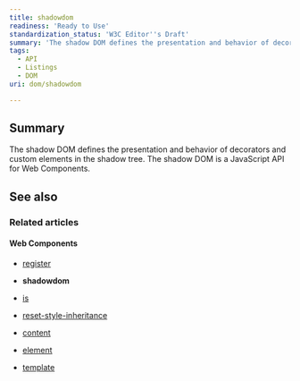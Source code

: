 ```yaml
---
title: shadowdom
readiness: 'Ready to Use'
standardization_status: 'W3C Editor''s Draft'
summary: 'The shadow DOM defines the presentation and behavior of decorators and custom elements in the shadow tree. The shadow DOM is a JavaScript API for Web Components.'
tags:
  - API
  - Listings
  - DOM
uri: dom/shadowdom

---
```

## <span>Summary</span>

The shadow DOM defines the presentation and behavior of decorators and custom elements in the shadow tree. The shadow DOM is a JavaScript API for Web Components.

## <span>See also</span>

### <span>Related articles</span>

#### <span>Web Components</span>

-   [register](/dom/Document/register)

-   **shadowdom**

-   [is](/html/attributes/is)

-   [reset-style-inheritance](/html/attributes/reset-style-inheritance)

-   [content](/html/elements/content)

-   [element](/html/elements/element)

-   [template](/html/elements/template)
